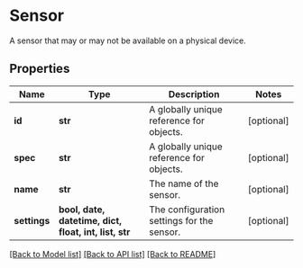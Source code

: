 # Sensor

A sensor that may or may not be available on a physical device.
## Properties
Name | Type | Description | Notes
------------ | ------------- | ------------- | -------------
**id** | **str** | A globally unique reference for objects. | [optional] 
**spec** | **str** | A globally unique reference for objects. | [optional] 
**name** | **str** | The name of the sensor. | [optional] 
**settings** | **bool, date, datetime, dict, float, int, list, str** | The configuration settings for the sensor. | [optional] 

[[Back to Model list]](../README.md#documentation-for-models) [[Back to API list]](../README.md#documentation-for-api-endpoints) [[Back to README]](../README.md)


